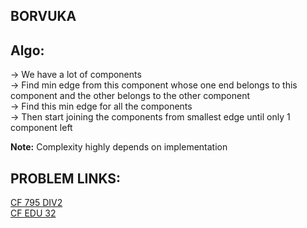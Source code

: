 **BORVUKA**
--

**Algo:**
--

-> We have a lot of components\
-> Find min edge from this component whose one end belongs to this component and the other belongs to the other component\
-> Find this min edge for all the components \
-> Then start joining the components from smallest edge until only 1 component left


**Note:** Complexity highly depends on implementation



**PROBLEM LINKS:**
--
[CF 795 DIV2](https://codeforces.com/contest/1691/problem/E)\
[CF EDU 32](https://codeforces.com/contest/888/problem/G)

